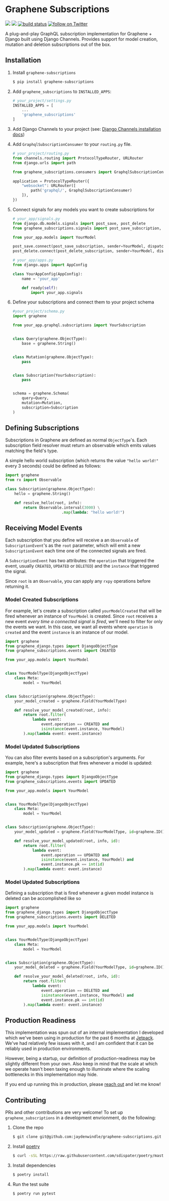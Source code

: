 # Graphene Subscriptions

<p>
    <a href="" alt="License">
        <img src="https://img.shields.io/github/license/jaydenwindle/graphene-subscriptions" /></a>
    <a href="https://github.com/jaydenwindle/graphene-subscriptions/pulse" alt="Activity">
        <img src="https://img.shields.io/github/commit-activity/m/jaydenwindle/graphene-subscriptions" /></a>
    <a href="https://github.com/jaydenwindle/graphene-subscriptions/actions?query=workflow%3A%22Test+Package%22">
        <img src="https://github.com/jaydenwindle/graphene-subscriptions/workflows/Tests/badge.svg" alt="build status"></a>
    <a href="https://twitter.com/intent/follow?screen_name=jayden_windle">
        <img src="https://img.shields.io/twitter/follow/jayden_windle?style=social&logo=twitter"
            alt="follow on Twitter"></a>
</p>

A plug-and-play GraphQL subscription implementation for Graphene + Django built using Django Channels. Provides support for model creation, mutation and deletion subscriptions out of the box.


## Installation

1. Install `graphene-subscriptions`
    ```bash
    $ pip install graphene-subscriptions
    ```

2. Add `graphene_subscriptions` to `INSTALLED_APPS`:

    ```python
    # your_project/settings.py
    INSTALLED_APPS = [
        ...
        'graphene_subscriptions'
    ]
    ```

3. Add Django Channels to your project (see: [Django Channels installation docs](https://channels.readthedocs.io/en/latest/installation.html))

4. Add `GraphqlSubscriptionConsumer` to your `routing.py` file.

    ```python
    # your_project/routing.py
    from channels.routing import ProtocolTypeRouter, URLRouter
    from django.urls import path 

    from graphene_subscriptions.consumers import GraphqlSubscriptionConsumer

    application = ProtocolTypeRouter({
        "websocket": URLRouter([
            path('graphql/', GraphqlSubscriptionConsumer)
        ]),
    })
    ```

5. Connect signals for any models you want to create subscriptions for

    ```python
    # your_app/signals.py
    from django.db.models.signals import post_save, post_delete
    from graphene_subscriptions.signals import post_save_subscription, post_delete_subscription

    from your_app.models import YourModel

    post_save.connect(post_save_subscription, sender=YourModel, dispatch_uid="your_model_post_save")
    post_delete.connect(post_delete_subscription, sender=YourModel, dispatch_uid="your_model_post_delete")

    # your_app/apps.py
    from django.apps import AppConfig

    class YourAppConfig(AppConfig):
        name = 'your_app'

        def ready(self):
            import your_app.signals
    ```

6. Define your subscriptions and connect them to your project schema

    ```python
    #your_project/schema.py
    import graphene

    from your_app.graphql.subscriptions import YourSubscription


    class Query(graphene.ObjectType):
        base = graphene.String()


    class Mutation(graphene.ObjectType):
        pass


    class Subscription(YourSubscription):
        pass


    schema = graphene.Schema(
        query=Query,
        mutation=Mutation,
        subscription=Subscription
    )
    ```


## Defining Subscriptions

Subscriptions in Graphene are defined as normal `ObjectType`'s. Each subscription field resolver must return an observable which emits values matching the field's type.

A simple hello world subscription (which returns the value `"hello world!"` every 3 seconds) could be defined as follows:

```python
import graphene
from rx import Observable

class Subscription(graphene.ObjectType):
    hello = graphene.String()

    def resolve_hello(root, info):
        return Observable.interval(3000) \
                         .map(lambda: "hello world!")
```

## Receiving Model Events

Each subscription that you define will receive a an `Observable` of `SubscriptionEvent`'s as the `root` parameter, which will emit a new `SubscriptionEvent` each time one of the connected signals are fired.

A `SubscriptionEvent` has two attributes: the `operation` that triggered the event, usually `CREATED`, `UPDATED` or `DELETED`) and the `instance` that triggered the signal.

Since `root` is an `Observable`, you can apply any `rxpy` operations before returning it.

### Model Created Subscriptions

For example, let's create a subscription called `yourModelCreated` that will be fired whenever an instance of `YourModel` is created. Since `root` receives a new event *every time a connected signal is fired*, we'll need to filter for only the events we want. In this case, we want all events where `operation` is `created` and the event `instance` is an instance of our model.

```python
import graphene
from graphene_django.types import DjangoObjectType
from graphene_subscriptions.events import CREATED

from your_app.models import YourModel


class YourModelType(DjangoObjectType)
    class Meta:
        model = YourModel


class Subscription(graphene.ObjectType):
    your_model_created = graphene.Field(YourModelType)

    def resolve_your_model_created(root, info):
        return root.filter(
            lambda event:
                event.operation == CREATED and
                isinstance(event.instance, YourModel)
        ).map(lambda event: event.instance)
```

### Model Updated Subscriptions

You can also filter events based on a subscription's arguments. For example, here's a subscription that fires whenever a model is updated:

```python
import graphene
from graphene_django.types import DjangoObjectType
from graphene_subscriptions.events import UPDATED 

from your_app.models import YourModel


class YourModelType(DjangoObjectType)
    class Meta:
        model = YourModel


class Subscription(graphene.ObjectType):
    your_model_updated = graphene.Field(YourModelType, id=graphene.ID())

    def resolve_your_model_updated(root, info, id):
        return root.filter(
            lambda event:
                event.operation == UPDATED and
                isinstance(event.instance, YourModel) and
                event.instance.pk == int(id)
        ).map(lambda event: event.instance)
```

### Model Updated Subscriptions

Defining a subscription that is fired whenever a given model instance is deleted can be accomplished like so

```python
import graphene
from graphene_django.types import DjangoObjectType
from graphene_subscriptions.events import DELETED 

from your_app.models import YourModel


class YourModelType(DjangoObjectType)
    class Meta:
        model = YourModel


class Subscription(graphene.ObjectType):
    your_model_deleted = graphene.Field(YourModelType, id=graphene.ID())

    def resolve_your_model_deleted(root, info, id):
        return root.filter(
            lambda event:
                event.operation == DELETED and
                isinstance(event.instance, YourModel) and
                event.instance.pk == int(id)
        ).map(lambda event: event.instance)
```


## Production Readiness

This implementation was spun out of an internal implementation I developed which we've been using in production for the past 6 months at [Jetpack](https://www.tryjetpack.com/). We've had relatively few issues with it, and I am confident that it can be reliably used in production environments.

However, being a startup, our definition of production-readiness may be slightly different from your own. Also keep in mind that the scale at which we operate hasn't been taxing enough to illuminate where the scaling bottlenecks in this implementation may hide.

If you end up running this in production, please [reach out](https://twitter.com/jayden_windle) and let me know!


## Contributing

PRs and other contributions are very welcome! To set up `graphene_subscriptions` in a development envrionment, do the following:

1. Clone the repo
    ```bash
    $ git clone git@github.com:jaydenwindle/graphene-subscriptions.git
    ```

2. Install [poetry](https://poetry.eustace.io/)
    ```bash
    $ curl -sSL https://raw.githubusercontent.com/sdispater/poetry/master/get-poetry.py | python
    ```
3. Install dependencies
    ```bash
    $ poetry install
    ```

4. Run the test suite
    ```bash
    $ poetry run pytest
    ```